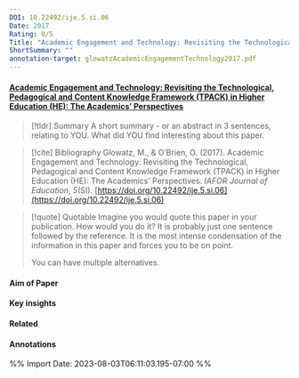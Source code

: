 ```yaml
---
DOI: 10.22492/ije.5.si.06
Date: 2017
Rating: 0/5
Title: "Academic Engagement and Technology: Revisiting the Technological, Pedagogical and Content Knowledge Framework (TPACK) in Higher Education (HE): The Academics’ Perspectives"
ShortSummary: ""
annotation-target: glowatzAcademicEngagementTechnology2017.pdf
---
```



#### [Academic Engagement and Technology: Revisiting the Technological, Pedagogical and Content Knowledge Framework (TPACK) in Higher Education (HE): The Academics’ Perspectives](glowatzAcademicEngagementTechnology2017.pdf)




> [!tldr] Summary
> A short summary - or an abstract in 3 sentences, relating to YOU. What did YOU find interesting about this paper. 

> [!cite] Bibliography
>Glowatz, M., & O’Brien, O. (2017). Academic Engagement and Technology: Revisiting the Technological, Pedagogical and Content Knowledge Framework (TPACK) in Higher Education (HE): The Academics’ Perspectives. _IAFOR Journal of Education_, _5_(SI). [https://doi.org/10.22492/ije.5.si.06](https://doi.org/10.22492/ije.5.si.06)

> [!quote] Quotable
> Imagine you would quote this paper in your publication. How would you do it? It is probably just one sentence followed by the reference. It is the most intense condensation of the information in this paper and forces you to be on point. 
> 
> You can have multiple alternatives. 


#### Aim of Paper


#### Key insights 


#### Related

#### Annotations





%% Import Date: 2023-08-03T06:11:03.195-07:00 %%
